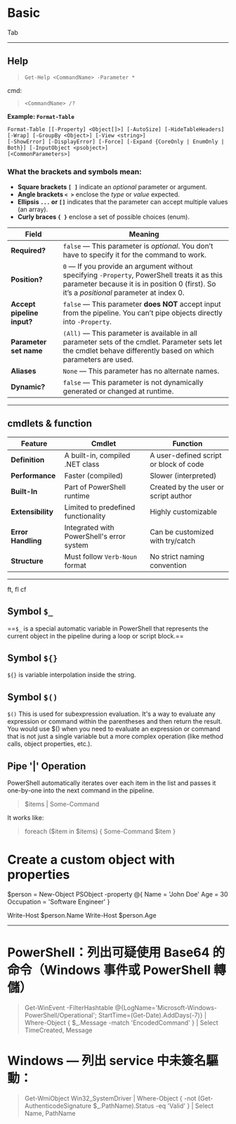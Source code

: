 # Basic

Tab

---

## Help


> `Get-Help <CommandName> -Parameter *`

cmd:
> `<CommandName> /?`

**Example: `Format-Table`**

```
Format-Table [[-Property] <Object[]>] [-AutoSize] [-HideTableHeaders] [-Wrap] [-GroupBy <Object>] [-View <string>]
[-ShowError] [-DisplayError] [-Force] [-Expand {CoreOnly | EnumOnly | Both}] [-InputObject <psobject>]
[<CommonParameters>]
```

### What the brackets and symbols mean:

* **Square brackets `[ ]`** indicate an *optional* parameter or argument.
* **Angle brackets `< >`** enclose the *type* or *value* expected.
* **Ellipsis `...` or `[]`** indicates that the parameter can accept multiple values (an array).
* **Curly braces `{ }`** enclose a set of possible choices (enum).



| Field                      | Meaning                                                                                                                                                                                   |
| -------------------------- | ----------------------------------------------------------------------------------------------------------------------------------------------------------------------------------------- |
| **Required?**              | `false` — This parameter is *optional*. You don’t have to specify it for the command to work.                                                                                             |
| **Position?**              | `0` — If you provide an argument without specifying `-Property`, PowerShell treats it as this parameter because it is in position 0 (first). So it’s a *positional* parameter at index 0. |
| **Accept pipeline input?** | `false` — This parameter **does NOT** accept input from the pipeline. You can’t pipe objects directly into `-Property`.                                                                   |
| **Parameter set name**     | `(All)` — This parameter is available in all parameter sets of the cmdlet. Parameter sets let the cmdlet behave differently based on which parameters are used.                           |
| **Aliases**                | `None` — This parameter has no alternate names.                                                                                                                                           |
| **Dynamic?**               | `false` — This parameter is not dynamically generated or changed at runtime.                                                                                                              |

---

## cmdlets & function

| **Feature**        | **Cmdlet**                                | **Function**                           |
| ------------------ | ----------------------------------------- | -------------------------------------- |
| **Definition**     | A built-in, compiled .NET class           | A user-defined script or block of code |
| **Performance**    | Faster (compiled)                         | Slower (interpreted)                   |
| **Built-In**       | Part of PowerShell runtime                | Created by the user or script author   |
| **Extensibility**  | Limited to predefined functionality       | Highly customizable                    |
| **Error Handling** | Integrated with PowerShell's error system | Can be customized with try/catch       |
| **Structure**      | Must follow `Verb-Noun` format            | No strict naming convention            |


---


ft, fl
cf


## Symbol `$_`

==`$_` is a special automatic variable in PowerShell that represents the current object in the pipeline during a loop or script block.==

## Symbol `${}`

`${}` is variable interpolation inside the string.

## Symbol `$()`

`$()` This is used for subexpression evaluation. It's a way to evaluate any expression or command within the parentheses and then return the result. You would use $() when you need to evaluate an expression or command that is not just a single variable but a more complex operation (like method calls, object properties, etc.).

## Pipe '|' Operation

PowerShell automatically iterates over each item in the list and passes it one-by-one into the next command in the pipeline.

>$items | Some-Command

It works like:

>foreach ($item in $items) {
    Some-Command $item
}

# Create a custom object with properties
$person = New-Object PSObject -property @{
    Name = 'John Doe'
    Age = 30
    Occupation = 'Software Engineer'
}

Write-Host $person.Name
Write-Host $person.Age

---

# PowerShell：列出可疑使用 Base64 的命令（Windows 事件或 PowerShell 轉儲）

> Get-WinEvent -FilterHashtable @{LogName='Microsoft-Windows-PowerShell/Operational'; StartTime=(Get-Date).AddDays(-7)} |
Where-Object { $_.Message -match 'EncodedCommand' } |
Select TimeCreated, Message

# Windows — 列出 service 中未簽名驅動：

> Get-WmiObject Win32_SystemDriver | Where-Object { -not (Get-AuthenticodeSignature $_.PathName).Status -eq 'Valid' } | Select Name, PathName